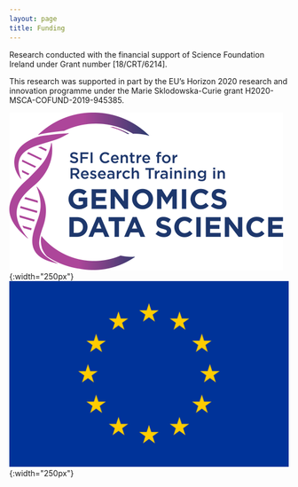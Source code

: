 ```yaml
---
layout: page
title: Funding
---
```


Research conducted with the financial support of Science Foundation Ireland under Grant number [18/CRT/6214].

This research was supported in part by the EU’s Horizon 2020 research and innovation programme under the Marie Sklodowska-Curie grant H2020-MSCA-COFUND-2019-945385.  

![CRT](./logos/crt.png){:width="250px"} ![EU](./logos/eu.png){:width="250px"}
